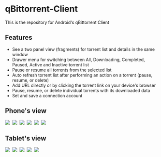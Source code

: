 qBittorrent-Client
==================

This is the repository for Android's qBittorrent Client <br>

<h2>Features</h2>
<ul>
        <li>See a two panel view (fragments) for torrent list and details in the same window</li>
        <li>Drawer menu for switching between All, Downloading, Completed, Paused, Active and Inactive torrent list</li>
        <li>Pause or resume all torrents from the selected list</li>
        <li>Auto refresh torrent list after performing an action on a torrent (pause, resume, or delete) </li>
	<li>Add URL directly or by clicking the torrent link on your device's browser</li>
	<li>Pause, resume, or delete individual torrents with its downloaded data</li>
	<li>Set and save a connection account</li>
</ul>

<h2>Phone's view</h2>
<img src="https://farm8.staticflickr.com/7524/15717757931_686f2a55b3.jpg">&nbsp;
<img src="https://farm8.staticflickr.com/7514/15798741869_6cd6a7e002.jpg">&nbsp;
<img src="https://farm9.staticflickr.com/8675/15797356068_0f880b364c.jpg">&nbsp;
<img src="https://farm6.staticflickr.com/5596/14551722492_b24e1ec32d.jpg">&nbsp;
<img src="https://farm9.staticflickr.com/8676/15982754031_0b2c5cf990.jpg">&nbsp;
<img src="https://farm6.staticflickr.com/5547/12764293595_4fd5078513.jpg">&nbsp;

<h2>Tablet's view</h2>
<img src="https://farm3.staticflickr.com/2908/14418942999_46ba83af02_c.jpg">&nbsp;
<img src="https://farm4.staticflickr.com/3915/14458532641_f3175cc830_c.jpg"/>&nbsp;
<img src="https://farm4.staticflickr.com/3880/14275272160_3f7d8d5dba_c.jpg"/>&nbsp;
<img src="https://farm3.staticflickr.com/2926/14482048333_9df77b4516_c.jpg"/>&nbsp;
<img src="https://farm3.staticflickr.com/2930/14438782316_505386d3e6_c.jpg"/>&nbsp;



